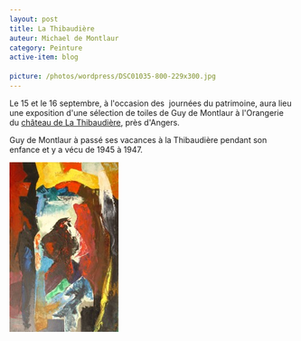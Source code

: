 ```yaml
---
layout: post
title: La Thibaudière
auteur: Michael de Montlaur
category: Peinture
active-item: blog

picture: /photos/wordpress/DSC01035-800-229x300.jpg
---
```


Le 15 et le 16 septembre, à l'occasion des  journées du patrimoine, aura lieu une exposition d'une sélection de toiles de Guy de Montlaur à l'Orangerie du <a href="https://maps.google.fr/maps?q=47.54241,-0.637207&amp;hl=fr&amp;ll=47.542381,-0.637336&amp;spn=0.023437,0.038581&amp;num=1&amp;t=m&amp;z=15">château de La Thibaudière</a>, près d'Angers.

Guy de Montlaur à passé ses vacances à la Thibaudière pendant son enfance et y a vécu de 1945 à 1947.

<!--more-->

<img src="/photos/wordpress/Le-passeur-des-jours-futurs-193x300.jpg" alt="Le passeur des jours futurs - 1977">

